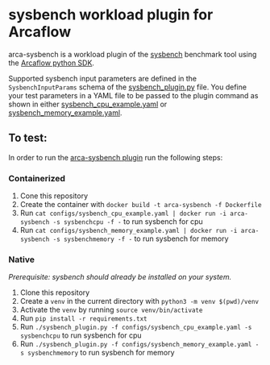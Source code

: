 # sysbench workload plugin for Arcaflow

arca-sysbench is a workload plugin of the [sysbench](https://github.com/akopytov/sysbench) benchmark tool
using the [Arcaflow python SDK](https://github.com/arcalot/arcaflow-plugin-sdk-python).

Supported sysbench input parameters are defined in the `SysbenchInputParams` schema of the [sysbench_plugin.py](sysbench_plugin.py) file.
You define your test parameters in a YAML file to be passed to the plugin command as shown in either [sysbench_cpu_example.yaml](sysbench_cpu_example.yaml) or [sysbench_memory_example.yaml](sysbench_memory_example.yaml).

## To test:

In order to run the [arca-sysbench plugin](sysbench_plugin.py) run the following steps:

### Containerized
1. Cone this repository
2. Create the container with `docker build -t arca-sysbench -f Dockerfile`
3. Run `cat configs/sysbench_cpu_example.yaml | docker run -i arca-sysbench -s sysbenchcpu -f -` to run sysbench for cpu
4. Run `cat configs/sysbench_memory_example.yaml | docker run -i arca-sysbench -s sysbenchmemory -f -` to run sysbench for memory


### Native
*Prerequisite: sysbench should already be installed on your system.* 

1. Clone this repository
2. Create a `venv` in the current directory with `python3 -m venv $(pwd)/venv`
3. Activate the `venv` by running `source venv/bin/activate`
4. Run `pip install -r requirements.txt`
5. Run `./sysbench_plugin.py -f configs/sysbench_cpu_example.yaml -s sysbenchcpu` to run sysbench for cpu
6. Run `./sysbench_plugin.py -f configs/sysbench_memory_example.yaml -s sysbenchmemory` to run sysbench for memory
